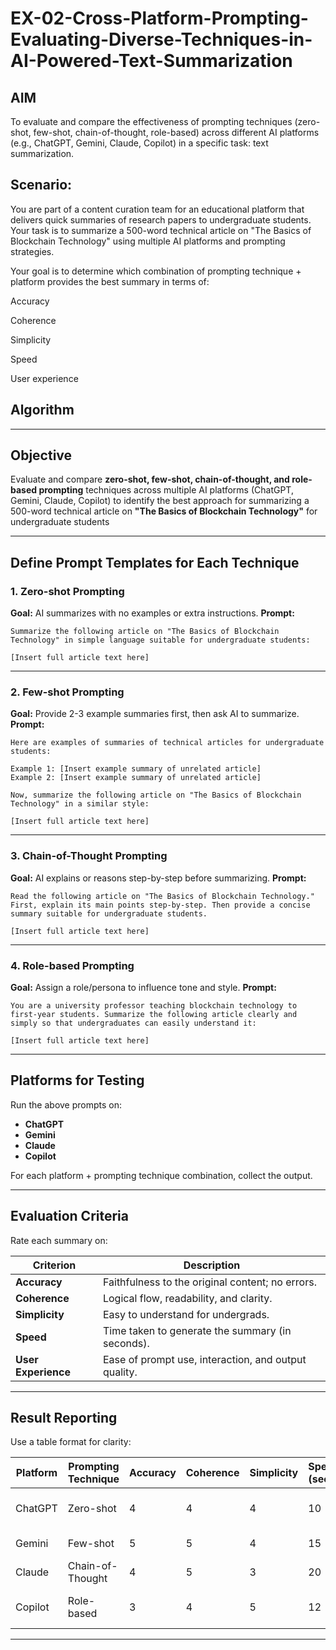 # EX-02-Cross-Platform-Prompting-Evaluating-Diverse-Techniques-in-AI-Powered-Text-Summarization

## AIM
To evaluate and compare the effectiveness of prompting techniques (zero-shot, few-shot, chain-of-thought, role-based) across different AI platforms (e.g., ChatGPT, Gemini, Claude, Copilot) in a specific task: text summarization.

## Scenario:
You are part of a content curation team for an educational platform that delivers quick summaries of research papers to undergraduate students. Your task is to summarize a 500-word technical article on "The Basics of Blockchain Technology" using multiple AI platforms and prompting strategies.

Your goal is to determine which combination of prompting technique + platform provides the best summary in terms of:

Accuracy

Coherence

Simplicity

Speed

User experience

## Algorithm

---

## Objective

Evaluate and compare **zero-shot, few-shot, chain-of-thought, and role-based prompting** techniques across multiple AI platforms (ChatGPT, Gemini, Claude, Copilot) to identify the best approach for summarizing a 500-word technical article on **"The Basics of Blockchain Technology"** for undergraduate students


---

##  Define Prompt Templates for Each Technique

### 1. Zero-shot Prompting

**Goal:** AI summarizes with no examples or extra instructions.
**Prompt:**

```
Summarize the following article on "The Basics of Blockchain Technology" in simple language suitable for undergraduate students:

[Insert full article text here]
```

---

### 2. Few-shot Prompting

**Goal:** Provide 2-3 example summaries first, then ask AI to summarize.
**Prompt:**

```
Here are examples of summaries of technical articles for undergraduate students:

Example 1: [Insert example summary of unrelated article]  
Example 2: [Insert example summary of unrelated article]

Now, summarize the following article on "The Basics of Blockchain Technology" in a similar style:

[Insert full article text here]
```

---

### 3. Chain-of-Thought Prompting

**Goal:** AI explains or reasons step-by-step before summarizing.
**Prompt:**

```
Read the following article on "The Basics of Blockchain Technology." First, explain its main points step-by-step. Then provide a concise summary suitable for undergraduate students.

[Insert full article text here]
```

---

### 4. Role-based Prompting

**Goal:** Assign a role/persona to influence tone and style.
**Prompt:**

```
You are a university professor teaching blockchain technology to first-year students. Summarize the following article clearly and simply so that undergraduates can easily understand it:

[Insert full article text here]
```

---

## Platforms for Testing

Run the above prompts on:

* **ChatGPT**
* **Gemini**
* **Claude**
* **Copilot**

For each platform + prompting technique combination, collect the output.

---

##  Evaluation Criteria

Rate each summary on:

| Criterion           | Description                                          |
| ------------------- | ---------------------------------------------------- |
| **Accuracy**        | Faithfulness to the original content; no errors.     |
| **Coherence**       | Logical flow, readability, and clarity.              |
| **Simplicity**      | Easy to understand for undergrads.                   |
| **Speed**           | Time taken to generate the summary (in seconds).     |
| **User Experience** | Ease of prompt use, interaction, and output quality. |

---

##  Result Reporting

Use a table format for clarity:

| Platform | Prompting Technique | Accuracy | Coherence | Simplicity | Speed (secs) | User Experience | Notes              |
| -------- | ------------------- | -------- | --------- | ---------- | ------------ | --------------- | ------------------ |
| ChatGPT  | Zero-shot           | 4        | 4         | 4          | 10           | 5               | Quick, good output |
| Gemini   | Few-shot            | 5        | 5         | 4          | 15           | 4               | More detailed      |
| Claude   | Chain-of-Thought    | 4        | 5         | 3          | 20           | 3               | Slow but thorough  |
| Copilot  | Role-based          | 3        | 4         | 5          | 12           | 4               | Simple and clear   |

---







